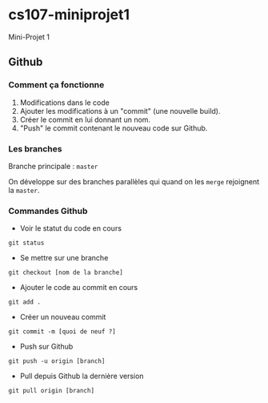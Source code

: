# cs107-miniprojet1
Mini-Projet 1

## Github

### Comment ça fonctionne

1. Modifications dans le code
2. Ajouter les modifications à un "commit" (une nouvelle build).
3. Créer le commit en lui donnant un nom.
4. "Push" le commit contenant le nouveau code sur Github.

### Les branches

Branche principale : `master`

On développe sur des branches parallèles qui quand on les `merge` rejoignent la `master`.

### Commandes Github

- Voir le statut du code en cours 

`git status`

- Se mettre sur une branche

`git checkout [nom de la branche]`

- Ajouter le code au commit en cours

`git add .`

- Créer un nouveau commit

`git commit -m [quoi de neuf ?]`

- Push sur Github

`git push -u origin [branch]`

- Pull depuis Github la dernière version

`git pull origin [branch]`

